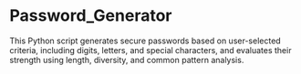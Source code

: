 # Password_Generator
This Python script generates secure passwords based on user-selected criteria, including digits, letters, and special characters, and evaluates their strength using length, diversity, and common pattern analysis.
